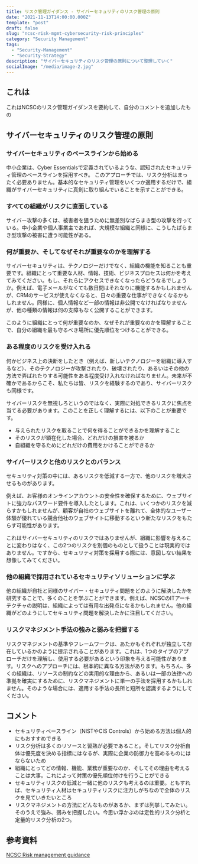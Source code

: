 ```yaml
---
title: リスク管理ガイダンス - サイバーセキュリティのリスク管理の原則
date: "2021-11-13T14:00:00.000Z"
template: "post"
draft: false
slug: "ncsc-risk-mgmt-cybersecurity-risk-principles"
category: "Security Management"
tags:
  - "Security-Management"
  - "Security-Strategy"
description: "サイバーセキュリティのリスク管理の原則について整理していく"
socialImage: "/media/image-2.jpg"
---
```


## これは
これはNCSCのリスク管理ガイダンスを要約して、自分のコメントを追加したもの

## サイバーセキュリティのリスク管理の原則

### サイバーセキュリティのベースラインから始める
中小企業は、Cyber Essentialsで定義されているような、認知されたセキュリティ管理のベースラインを採用すべき。
このアプローチでは、リスク分析はまったく必要ありません。基本的なセキュリティ管理をいくつか適用するだけで、組織がサイバーセキュリティに真剣に取り組んでいることを示すことができる。

### すべての組織がリスクに直面している
サイバー攻撃の多くは、被害者を狙うために無差別なばらまき型の攻撃を行っている。中小企業や個人事業主であれば、大規模な組織と同様に、こうしたばらまき型攻撃の被害に遭う可能性がある。

### 何が重要か、そしてなぜそれが重要なのかを理解する
サイバーセキュリティは、テクノロジーだけでなく、組織の機能を知ることも重要です。組織にとって重要な人材、情報、技術、ビジネスプロセスは何かを考えてみてください。もし、それらにアクセスできなくなったらどうなるでしょうか。例えば、電子メールがなくても数日間はそれなりに機能するかもしれませんが、CRMのサービスが使えなくなると、日々の重要な仕事ができなくなるかもしれません。同様に、個人情報など一部の情報は非公開でなければなりませんが、他の種類の情報は何の支障もなく公開することができます。

このように組織にとって何が重要なのか、なぜそれが重要なのかを理解することで、自分の組織を最も守るべき場所に優先順位をつけることができる。

### ある程度のリスクを受け入れる
何かビジネス上の決断をしたとき（例えば、新しいテクノロジーを組織に導入するなど）、そのテクノロジーが攻撃されたり、破壊されたり、あるいはその他の方法で弄ばれたりする可能性をある程度受け入れなければなりません。未来が不確かであるからこそ、私たちは皆、リスクを経験するのであり、サイバーリスクも同様です。

サイバーリスクを無視しろというのではなく、実際に対処できるリスクに焦点を当てる必要があります。このことを正しく理解するには、以下のことが重要です。

- 与えられたリスクを取ることで何を得ることができるかを理解すること
- そのリスクが顕在化した場合、どれだけの損害を被るか
- 自組織を守るためにどれだけの費用をかけることができるか

### サイバーリスクと他のリスクとのバランス

セキュリティ対策の中には、あるリスクを低減する一方で、他のリスクを増大させるものがあります。

例えば、お客様のオンラインアカウントの安全性を確保するために、ウェブサイトに強力なパスワード要件を導入したとします。これは、いくつかのリスクを減らすかもしれませんが、顧客が自社のウェブサイトを離れて、全体的なユーザー体験が優れている競合他社のウェブサイトに移動するという新たなリスクをもたらす可能性があります。

これはサイバーセキュリティのリスクではありませんが、組織に影響を与えることに変わりはなく、この2つのリスクを別個のものとして扱うことは現実的ではありません。ですから、セキュリティ対策を採用する際には、意図しない結果を想像してみてください。

### 他の組織で採用されているセキュリティソリューションに学ぶ

他の組織が自社と同様のサイバー・セキュリティ問題をどのように解決したかを研究することで、多くのことを学ぶことができます。例えば、NCSCのITアーキテクチャの説明は、組織によっては有用な出発点になるかもしれません。他の組織がどのようにしてセキュリティ問題を解決したかに注目してください。

### リスクマネジメント手法の強みと弱みを把握する
リスクマネジメントの基準やフレームワークは、あたかもそれぞれが独立して存在しているかのように提示されることがあります。これは、1つのタイプのアプローチだけを理解し、使用する必要があるという印象を与える可能性があります。リスクへのアプローチには、根本的に異なる方法があります。もちろん、多くの組織は、リソースの制約などの実用的な理由から、あるいは一部の法律への準拠を確実にするために、リスクマネジメントに単一の手法を採用するかもしれません。そのような場合には、適用する手法の長所と短所を認識するようにしてください。

## コメント

- セキュリティベースライン（NISTやCIS Controls）から始める方法は個人的にもおすすめできる
- リスク分析は多くのリソースと習熟が必要であること。そしてリスク分析自体は優先度を決める指標にはなるが、実際に企業の防御力を高めるものにはならないため
- 組織にとってどの情報、機能、業務が重要なのか、そしてその理由を考えることは大事。これによって対策の優先順位付けを行うことができる
- セキュリティリスクの低減と一緒に他のリスクも考えるのは重要。ともすれば、セキュリティ人材はセキュリティリスクに注力しがちなので全体のリスクを見ていきたいところ
- リスクマネジメントの方法にどんなものがあるか、まずは列挙してみたい。そのうえで強み、弱みを把握したい。今思い浮かぶのは定性的リスク分析と定量的リスク分析の2つ。

## 参考資料
[NCSC Risk management guidance](https://www.ncsc.gov.uk/collection/risk-management-collection/essential-topics/get-basics-right-risk-management-principles-cyber-security)